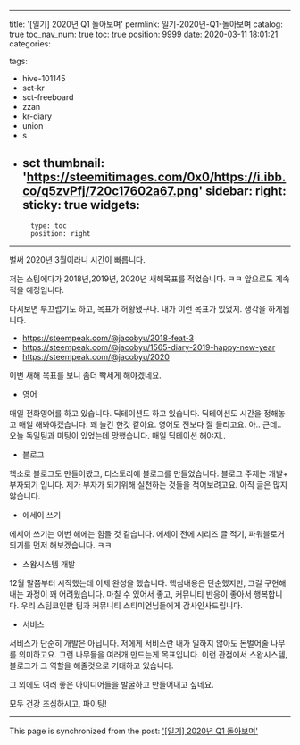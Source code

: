 
---
title: '[일기] 2020년 Q1 돌아보며'
permlink: 일기-2020년-Q1-돌아보며
catalog: true
toc_nav_num: true
toc: true
position: 9999
date: 2020-03-11 18:01:21
categories:

tags:
- hive-101145
- sct-kr
- sct-freeboard
- zzan
- kr-diary
- union
- s
- sct
thumbnail: 'https://steemitimages.com/0x0/https://i.ibb.co/q5zvPfj/720c17602a67.png'
sidebar:
    right:
        sticky: true
widgets:
    -
        type: toc
        position: right
---


벌써 2020년  3월이라니
시간이 빠릅니다.

저는 스팀에다가 2018년,2019년, 2020년 새해목표를 적었습니다. ㅋㅋ
앞으로도 계속 적을 예정입니다.

다시보면 부끄럽기도 하고, 목표가 허황됐구나. 내가 이런 목표가 있었지. 생각을 하게됩니다.


* https://steempeak.com/@jacobyu/2018-feat-3
* https://steempeak.com/@jacobyu/1565-diary-2019-happy-new-year
* https://steempeak.com/@jacobyu/2020

이번 새해 목표를 보니 좀더 빡세게 해야겠네요.

* 영어

매일 전화영어를 하고 있습니다. 딕테이션도 하고 있습니다. 딕테이션도 시간을 정해놓고 매일 해봐야겠습니다.
꽤 늘긴 한것 같아요. 영어도 전보다 잘 들리고요. 아.. 근데.. 오늘 독일팀과 미팅이 있었는데 망했습니다. 매일 딕테이션 해야지..


* 블로그 

헥소로 블로그도 만들어봤고, 티스토리에 블로그를 만들었습니다. 블로그 주제는 개발+ 부자되기 입니다. 제가 부자가 되기위해 실천하는 것들을 적어보려고요. 아직 글은 많지 않습니다. 

* 에세이 쓰기

에세이 쓰기는 이번 해에는 힘들 것 같습니다.  에세이 전에 시리즈 글 적기, 파워블로거 되기를 먼저 해보겠습니다. ㅋㅋ

* 스왑시스템 개발

12월 말쯤부터 시작했는데 이제 완성을 했습니다. 핵심내용은 단순했지만, 그걸 구현해내는 과정이 꽤 어려웠습니다. 마칠 수 있어서 좋고, 커뮤니티 반응이 좋아서 행복합니다. 우리 스팀코인판 팀과 커뮤니티 스티미언님들에게 감사인사드립니다.

* 서비스

서비스가 단순히 개발은 아닙니다. 저에게 서비스란 내가 일하지 않아도 돈벌어줄 나무를 의미하고요. 그런 나무들을 여러개 만드는게 목표입니다. 이런 관점에서 스왑시스템, 블로그가 그 역할을 해줄것으로 기대하고 있습니다.

그 외에도 여러 좋은 아이디어들을 발굴하고 만들어내고 싶네요. 

모두 건강 조심하시고, 파이팅!

- - -

This page is synchronized from the post: ['[일기] 2020년 Q1 돌아보며'](https://steempeak.com/@jacobyu/2020-q1)
